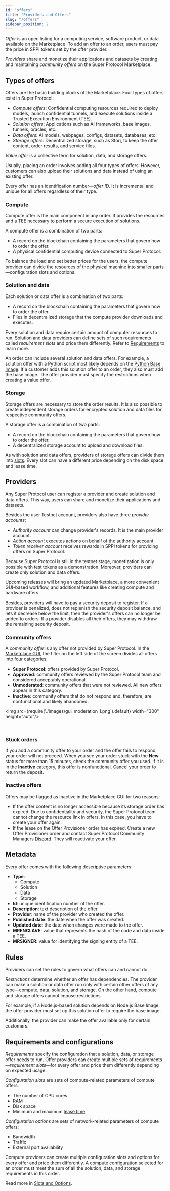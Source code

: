 ```yaml
---
id: "offers"
title: "Providers and Offers"
slug: "/offers"
sidebar_position: 2
---
```


_Offer_ is an open listing for a computing service, software product, or data available on the Marketplace. To add an offer to an <a id="order"><span className="dashed-underline">order</span></a>, users must pay the price in SPPI tokens set by the offer provider.

_Providers_ share and monetize their applications and datasets by creating and maintaining _community offers_ on the Super Protocol Marketplace. 

## Types of offers

Offers are the basic building blocks of the Marketplace. Four types of offers exist in Super Protocol:

- _Compute offers_: Confidential computing resources required to deploy models, launch confidential <a id="tunnel"><span className="dashed-underline">tunnels</span></a>, and execute <a id="solution"><span className="dashed-underline">solutions</span></a> inside a <a id="tee"><span className="dashed-underline">Trusted Execution Environment</span></a> (TEE).
- _Solution offers_: Applications such as AI frameworks, base images, tunnels, oracles, etc.
- _Data offers_: AI models, webpages, configs, datasets, databases, etc.
- _Storage offers_: Decentralized storage, such as Storj, to keep the offer content, order results, and service files.

_Value offer_ is a collective term for solution, data, and storage offers.

Usually, placing an order involves adding all four types of offers. However, customers can also upload their solutions and data instead of using an existing offer.

Every offer has an identification number—_offer ID_. It is incremental and unique for all offers regardless of their type.

### Compute

Compute offer is the main component in any order. It provides the resources and a TEE necessary to perform a secure execution of solutions.

A compute offer is a combination of two parts:

- A record on the blockchain containing the parameters that govern how to order the offer.
- A physical confidential computing device connected to Super Protocol.

To balance the load and set better prices for the users, the compute provider can divide the resources of the physical machine into smaller parts—<a id="configuration"><span className="dashed-underline">configuration slots and options</span></a>.

### Solution and data

Each solution or data offer is a combination of two parts:

- A record on the blockchain containing the parameters that govern how to order the offer.
- Files in decentralized storage that the compute provider downloads and executes.

Every solution and data require certain amount of computer resources to run. Solution and data providers can define sets of such requirements called _requirement slots_ and price them differently. Refer to [Requirements](/fundamentals/slots#requirements) to learn more.

An order can include several solution and data offers. For example, a solution offer with a Python script most likely depends on the [Python Base Image](https://marketplace.superprotocol.com/solutions?offer=offerId%3D5). If a customer adds this solution offer to an order, they also must add the base image. The offer provider must specify the restrictions when creating a value offer.

### Storage

Storage offers are necessary to store the order results. It is also possible to create independent storage orders for encrypted solution and data files for respective community offers.

A storage offer is a combination of two parts:

- A record on the blockchain containing the parameters that govern how to order the offer.
- A decentralized storage account to upload and download files.

As with solution and data offers, providers of storage offers can divide them into [slots](/fundamentals/slots#requirements). Every slot can have a different price depending on the disk space and lease time.

## Providers

Any Super Protocol user can register a provider and create solution and data offers. This way, users can share and monetize their applications and datasets.

Besides the user Testnet account, providers also have three _provider accounts_:

- _Authority account_ can change provider's records. It is the main provider account.
- _Action account_ executes actions on behalf of the authority account.
- _Token receiver account_ receives rewards in SPPI tokens for providing offers on Super Protocol.

Because Super Protocol is still in the testnet stage, monetization is only possible with test tokens as a demonstration. Moreover, providers can create only solution and data offers.

Upcoming releases will bring an updated Marketplace, a more convenient GUI-based workflow, and additional features like creating compute and hardware offers.

Besides, providers will have to pay a security deposit to register. If a provider is penalized, does not replenish the security deposit balance, and lets it decrease below the limit, then the provider's offers can no longer be added to orders. If a provider disables all their offers, they may withdraw the remaining security deposit.

### Community offers

A _community offer_ is any offer not provided by Super Protocol. In the [Marketplace GUI](/marketplace), the filter on the left side of the screen divides all offers into four categories:

- **Super Protocol**: offers provided by Super Protocol.
- **Approved**: community offers reviewed by the Super Protocol team and considered acceptably operational.
- **Unmoderated**: community offers that were not reviewed. All new offers appear in this category.
- **Inactive**: community offers that do not respond and, therefore, are nonfunctional and likely abandoned.

<img src={require('./images/gui_moderation_1.png').default} width="300" height="auto"/>

<br/>

### Stuck orders

If you add a community offer to your order and the offer fails to respond, your order will not proceed. When you see your order stuck with the **New** status for more than 15 minutes, check the community offer you used. If it is in the **Inactive** category, this offer is nonfunctional. Cancel your order to return the deposit.

### Inactive offers

Offers may be flagged as Inactive in the Marketplace GUI for two reasons:

- If the offer content is no longer accessible because its storage order has expired. Due to confidentiality and security, the Super Protocol team cannot change the resource link in offers. In this case, you have to create your offer again.
- If the lease on the Offer Provisioner order has expired. Create a new Offer Provisioner order and contact Super Protocol Community Managers [Discord](https://discord.gg/superprotocol). They will reactivate your offer.

## Metadata

Every offer comes with the following descriptive parameters:

- **Type**:
    - Compute
    - Solution
    - Data
    - Storage
- **Id**: unique identification number of the offer.
- **Description**: text description of the offer.
- **Provider**: name of the provider who created the offer.
- **Published date**: the date when the offer was created.
- **Updated date**: the date when changes were made to the offer.
- **MRENCLAVE**: value that represents the hash of the code and data inside a TEE.
- **MRSIGNER**: value for identifying the signing entity of a TEE.

## Rules

Providers can set the rules to govern what offers can and cannot do.

_Restrictions_ determine whether an offer has dependencies. The provider can make a solution or data offer run only with certain other offers of any type—compute, data, solution, and storage. On the other hand, compute and storage offers cannot impose restrictions.

For example, if a Node.js-based solution depends on Node.js Base Image, the offer provider must set up this solution offer to require the base image.

Additionally, the provider can make the offer available only for certain customers.

## Requirements and configurations

_Requirements_ specify the configuration that a solution, data, or storage offer needs to run. Offer providers can create multiple sets of requirements—_requirement slots_—for every offer and price them differently depending on expected usage.

_Configuration slots_ are sets of compute-related parameters of compute offers:

- The number of CPU cores
- RAM
- Disk space
- Minimum and maximum [lease time](/fundamentals/orders#usage-scenarios)

_Configuration options_ are sets of network-related parameters of compute offers:

- Bandwidth
- Traffic
- External port availability

Compute providers can create multiple configuration slots and options for every offer and price them differently. A compute configuration selected for an order must meet the sum of all the solution, data, and storage requirements in this order.

Read more in [Slots and Options](/fundamentals/slots).